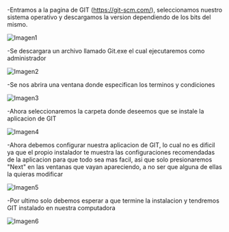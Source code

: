 -Entramos a la pagina de GIT (https://git-scm.com/), seleccionamos nuestro sistema operativo y descargamos la version dependiendo de los bits del mismo.


![Imagen1](https://4.bp.blogspot.com/-50Prokc7i-Q/Xks3tv7gvGI/AAAAAAAAACs/LIifOETG86Y7kAGEzEQ6Gq3e5GxRu792wCK4BGAYYCw/s320/git.PNG)

-Se descargara un archivo llamado Git.exe el cual ejecutaremos como administrador


![Imagen2](https://4.bp.blogspot.com/-eqilbcj8r88/Xks5pp4QqSI/AAAAAAAAAC4/anxdayxZ9R0Eae4cPDZI2lW0gEOeSk-PACK4BGAYYCw/s320/Captura23.PNG)


-Se nos abrira una ventana donde especifican los terminos y condiciones


![Imagen3](https://2.bp.blogspot.com/-lZVgT9Qas3s/Xks2-6TxPDI/AAAAAAAAABY/4yNgiTAp-jUGTrHqJdKOd1kPdtqLFAkiQCK4BGAYYCw/s320/Captura1.PNG)

-Ahora seleccionaremos la carpeta donde deseemos que se instale la aplicacion de GIT 


![Imagen4](https://1.bp.blogspot.com/-aID4K6Sa8wM/Xks2-6T4hGI/AAAAAAAAABo/Kx0idM3PzPkq7UePE3fsF3HCA65ZEv92QCK4BGAYYCw/s320/Captura2.PNG)

-Ahora debemos configurar nuestra aplicacion de GIT, lo cual no es dificil ya que el propio instalador te muestra las configuraciones recomendadas de la aplicacion para que todo sea mas facil, asi que solo presionaremos "Next" en las ventanas que vayan apareciendo, a no ser que alguna de ellas la quieras modificar


![Imagen5](https://4.bp.blogspot.com/-YdVyQTUgYxg/Xks2-6v_RaI/AAAAAAAAAB4/GBoxo1efKvk95Cqk-TceQrFvhsJG-3AQwCK4BGAYYCw/s320/Captura3.PNG)

-Por ultimo solo debemos esperar a que termine la instalacion y tendremos GIT instalado en nuestra computadora


![Imagen6](https://4.bp.blogspot.com/-UzbKz6yp89I/Xks8_xsnSSI/AAAAAAAAADE/2ZLL0n1J5yQbEmGSXf4hz4Xotr_-1pOCwCK4BGAYYCw/s320/Captura12.PNG)